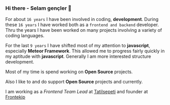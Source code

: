 ### Hi there - Selam gençler 👋

For about `16 years` I have been involved in coding, **development**. During these `16 years` I have worked both as a `frontend and backend` developer. Thru the years I have been worked on many projects involving a variety of coding languages.

For the last `9 years` I have shifted most of my attention to **javascript**, especially **Meteor Framework**. This allowed me to progress fairly quickly in my aptitude with **javascript**. Generally I am more interested structure development.

Most of my time is spend working on **Open Source** projects.

Also I like to and do support **Open Source** projects and currently.

I am working as a *Frontend Team Lead* at [Tatilsepeti](https://github.com/tsepeti) and founder at [Frontekip](https://github.com/frontekip)

<!--
**yasaricli/yasaricli** is a ✨ _special_ ✨ repository because its `README.md` (this file) appears on your GitHub profile.

Here are some ideas to get you started:

- 🔭 I’m currently working on ...
- 🌱 I’m currently learning ...
- 👯 I’m looking to collaborate on ...
- 🤔 I’m looking for help with ...
- 💬 Ask me about ...
- 📫 How to reach me: ...
- 😄 Pronouns: ...
- ⚡ Fun fact: ...
-->
